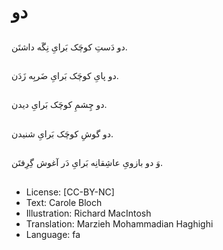 # دو

##
دو دَستِ کوچَک بَرایِ نِگَه داشتَن.

##
دو پایِ کوچَک بَرایِ ضَربِه زَدَن.

##
دو چِشمِ کوچَک بَرایِ دیدن.

##
دو گوشِ کوچَک بَرایِ شنیدن.

##
وَ دو بازویِ عاشِقانِه بَرایِ دَر آغوش گِرِفتَن.

##
* License: [CC-BY-NC]
* Text: Carole Bloch
* Illustration: Richard MacIntosh
* Translation: Marzieh Mohammadian Haghighi
* Language: fa
